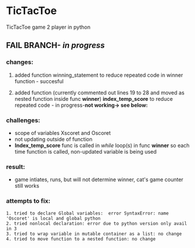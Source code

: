 # TicTacToe
TicTacToe game 2 player in python

## FAIL BRANCH- _in progress_
### changes:
1. added function winning_statement to reduce repeated code in winner function - succesful

2. added function (currently commented out lines 19 to 28 and moved as nested function inside func **winner**) **index_temp_score** to reduce repeated code - in progress-**not working-> see below:**
  ### challenges:
  * scope of variables Xscoret and Oscoret
  * not updating outside of function
  * **Index_temp_score** func is called in _while_ loop(s) in func **winner** so each time function is called, 
        non-updated variable is being used
  ### result: 
   * game intiates, runs, but will not determine winner, cat's game counter still works
  ### attempts to fix:
	1. tried to declare Global variables:  error SyntaxError: name 'Oscoret' is local and global python
	2. tried nonlocal declaration: error due to python version only avail in 3
	3. tried to wrap variable in mutable container as a list: no change
	4. tried to move function to a nested function: no change
